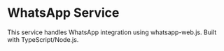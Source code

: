 # WhatsApp Service

This service handles WhatsApp integration using whatsapp-web.js. Built with TypeScript/Node.js.
